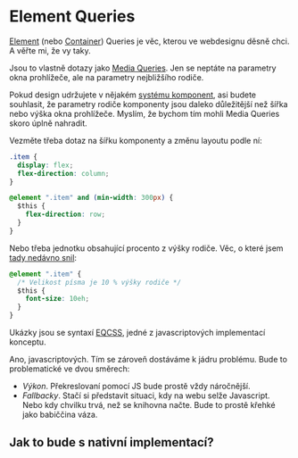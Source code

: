 # Element Queries

[Element](http://elementqueries.com/) (nebo [Container](https://alistapart.com/article/container-queries-once-more-unto-the-breach)) Queries je věc, kterou ve webdesignu děsně chci. A věřte mi, že vy taky. 

Jsou to vlastně dotazy jako [Media Queries](css3-media-queries.md). Jen se neptáte na parametry okna prohlížeče, ale na parametry nejbližšího rodiče. 

Pokud design udržujete v nějakém [systému komponent](pattern-lab.md), asi budete souhlasit, že parametry rodiče komponenty jsou daleko důležitější než šířka nebo výška okna prohlížeče. Myslím, že bychom tím mohli Media Queries skoro úplně nahradit.

Vezměte třeba dotaz na šířku komponenty a změnu layoutu podle ní:

```css
.item {
  display: flex;  
  flex-direction: column;
}

@element ".item" and (min-width: 300px) {
  $this {
    flex-direction: row;
  }
}
```

Nebo třeba jednotku obsahující procento z výšky rodiče. Věc, o které jsem [tady nedávno snil](reseni-elasticka-typografie.md):

```css
@element ".item" {
  /* Velikost písma je 10 % výšky rodiče */
  $this {
    font-size: 10eh;
  }
}
```

Ukázky jsou se syntaxí [EQCSS](http://elementqueries.com/), jedné z javascriptových implementací konceptu.

Ano, javascriptových. Tím se zároveň dostáváme k jádru problému. Bude to problematické ve dvou směrech: 

- *Výkon*. Překreslovaní pomocí JS bude prostě vždy náročnější. 
- *Fallbacky*. Stačí si představit situaci, kdy na webu selže Javascript. Nebo kdy chvilku trvá, než se knihovna načte. Bude to prostě křehké jako babiččina váza.


## Jak to bude s nativní implementací?
